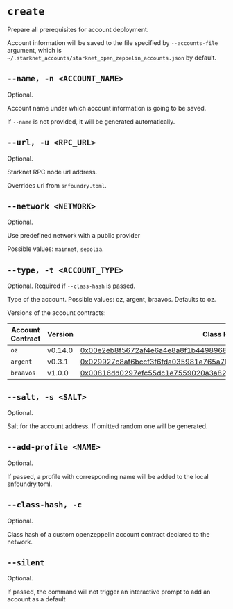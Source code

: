 # `create`
Prepare all prerequisites for account deployment.

Account information will be saved to the file specified by `--accounts-file` argument,
which is `~/.starknet_accounts/starknet_open_zeppelin_accounts.json` by default.

## `--name, -n <ACCOUNT_NAME>`
Optional.

Account name under which account information is going to be saved.

If `--name` is not provided, it will be generated automatically.

## `--url, -u <RPC_URL>`
Optional.

Starknet RPC node url address.

Overrides url from `snfoundry.toml`.

## `--network <NETWORK>`
Optional.

Use predefined network with a public provider

Possible values: `mainnet`, `sepolia`.

## `--type, -t <ACCOUNT_TYPE>`
Optional. Required if `--class-hash` is passed.

Type of the account. Possible values: oz, argent, braavos. Defaults to oz.

Versions of the account contracts:

| Account Contract | Version | Class Hash                                                                                                                                                          |
|------------------|---------|---------------------------------------------------------------------------------------------------------------------------------------------------------------------|
| `oz`             | v0.14.0 | [0x00e2eb8f5672af4e6a4e8a8f1b44989685e668489b0a25437733756c5a34a1d6](https://starkscan.co/class/0x00e2eb8f5672af4e6a4e8a8f1b44989685e668489b0a25437733756c5a34a1d6) |
| `argent`         | v0.3.1  | [0x029927c8af6bccf3f6fda035981e765a7bdbf18a2dc0d630494f8758aa908e2b](https://starkscan.co/class/0x029927c8af6bccf3f6fda035981e765a7bdbf18a2dc0d630494f8758aa908e2b) |
| `braavos`        | v1.0.0  | [0x00816dd0297efc55dc1e7559020a3a825e81ef734b558f03c83325d4da7e6253](https://starkscan.co/class/0x00816dd0297efc55dc1e7559020a3a825e81ef734b558f03c83325d4da7e6253) |

## `--salt, -s <SALT>`
Optional.

Salt for the account address. If omitted random one will be generated.

## `--add-profile <NAME>`
Optional.

If passed, a profile with corresponding name will be added to the local snfoundry.toml.

## `--class-hash, -c`
Optional.

Class hash of a custom openzeppelin account contract declared to the network.

## `--silent`
Optional.

If passed, the command will not trigger an interactive prompt to add an account as a default
